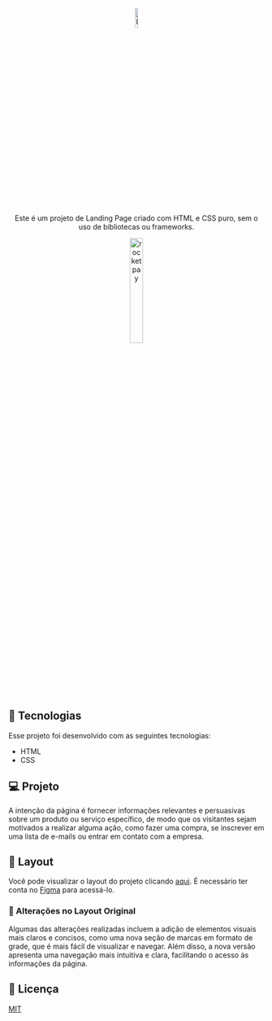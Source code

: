 <p align="center">
  <img alt="brand" src="https://imgcloud.com.br/share/I7HCxYqBzqL5kWIw" width="10%">
</p>

<p align="center">
Este é um projeto de Landing Page criado com HTML e CSS puro, sem o uso de bibliotecas ou frameworks. 
</p>

<p align="center">
<a href="https://effortless-kheer-d19b6d.netlify.app/">
  <img alt="rocketpay" src="https://res.cloudinary.com/lukemorales/image/upload/v1599785319/readme_logos/demo_on_netlify_umjmch.png" width="23%">
  </a>
</p>

## 🚀 Tecnologias

Esse projeto foi desenvolvido com as seguintes tecnologias:

- HTML
- CSS

## 💻 Projeto

A intenção da página é fornecer informações relevantes e persuasivas sobre um produto ou serviço específico, de modo que os visitantes sejam motivados a realizar alguma ação, como fazer uma compra, se inscrever em uma lista de e-mails ou entrar em contato com a empresa.

## 🔖 Layout

Você pode visualizar o layout do projeto clicando [aqui](https://www.figma.com/community/file/1124559170522751329). É necessário ter conta no [Figma](https://figma.com) para acessá-lo.

### 📌 Alterações no Layout Original

Algumas das alterações realizadas incluem a adição de elementos visuais mais claros e concisos, como uma nova seção de marcas em formato de grade, que é mais fácil de visualizar e navegar. Além disso, a nova versão apresenta uma navegação mais intuitiva e clara, facilitando o acesso às informações da página.

## 📝 Licença

[MIT](https://choosealicense.com/licenses/mit/)
